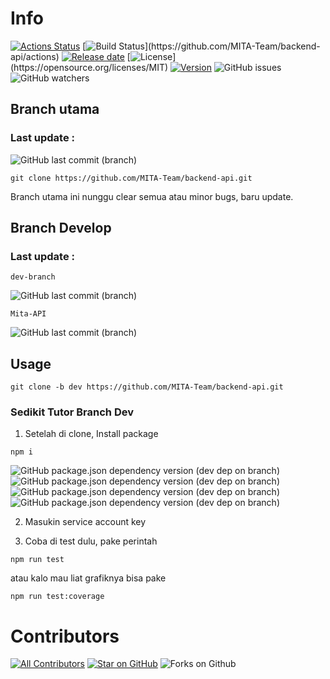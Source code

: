 # Info

[![Actions Status](https://github.com/MITA-Team/backend-api/workflows/Node.js%20Test/badge.svg)](https://github.com/MITA-Team/backend-api/actions)
[![Build Status](https://img.shields.io/badge/Build-Passing-brightgreen.svg?)](https://github.com/MITA-Team/backend-api/actions)
[![Release date](https://img.shields.io/github/release-date/MITA-Team/backend-api)](https://packagist.org/packages/MITA-Team/backend-api)
[![License](https://img.shields.io/badge/License-MIT-blue.svg?)](https://opensource.org/licenses/MIT)
[![Version](https://img.shields.io/badge/Version-1.0.0-blue)](https://github.com/MITA-Team/backend-api/releases)
![GitHub issues](https://img.shields.io/github/issues/MITA-Team/backend-api?color=red)
![GitHub watchers](https://img.shields.io/github/watchers/MITA-Team/backend-api?color=violet)

## Branch utama

### Last update : 

![GitHub last commit (branch)](https://img.shields.io/github/last-commit/MITA-Team/backend-api/main)


```
git clone https://github.com/MITA-Team/backend-api.git
```

Branch utama ini nunggu clear semua atau minor bugs, baru update.


## Branch Develop

### Last update :

`dev-branch`

![GitHub last commit (branch)](https://img.shields.io/github/last-commit/MITA-Team/backend-api/dev-branch)

`Mita-API`

![GitHub last commit (branch)](https://img.shields.io/github/last-commit/MITA-Team/backend-api/Mita-API)

## Usage

```
git clone -b dev https://github.com/MITA-Team/backend-api.git
```

### Sedikit Tutor Branch Dev

1. Setelah di clone, Install package
```
npm i
```

![GitHub package.json dependency version (dev dep on branch)](https://img.shields.io/github/package-json/dependency-version/MITA-Team/backend-api/dev/jest/main)
![GitHub package.json dependency version (dev dep on branch)](https://img.shields.io/github/package-json/dependency-version/MITA-Team/backend-api/dev/supertest/main)
![GitHub package.json dependency version (dev dep on branch)](https://img.shields.io/github/package-json/dependency-version/MITA-Team/backend-api/dev/babel-jest/main)
![GitHub package.json dependency version (dev dep on branch)](https://img.shields.io/github/package-json/dependency-version/MITA-Team/backend-api/dev/nodemon/main)


2. Masukin service account key

3. Coba di test dulu, pake perintah
```
npm run test
```

atau kalo mau liat grafiknya bisa pake
```
npm run test:coverage
```

# Contributors

[![All Contributors](https://img.shields.io/github/all-contributors/MITA-Team/backend-api?color=ee8449&style=flat-square)](#contributors)
[![Star on GitHub](https://img.shields.io/github/stars/MITA-Team/backend-api.svg?style=social)](https://github.com/all-contributors/all-contributors/stargazers)
![Forks on Github](https://img.shields.io/github/forks/MITA-Team/backend-api.svg?style=social)

